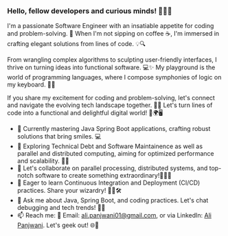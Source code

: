 ### Hello, fellow developers and curious minds! 👋👨‍💻

I'm a passionate Software Engineer with an insatiable appetite for coding and problem-solving. 🚀 When I'm not sipping on coffee ☕️, I'm immersed in crafting elegant solutions from lines of code. 💡🔍

From wrangling complex algorithms to sculpting user-friendly interfaces, I thrive on turning ideas into functional software. 💻✨ My playground is the world of programming languages, where I compose symphonies of logic on my keyboard. 🎹🎵

If you share my excitement for coding and problem-solving, let's connect and navigate the evolving tech landscape together. 🌟🚀 Let's turn lines of code into a functional and delightful digital world! 🌈🌍🖥️

- 🔭 Currently mastering Java Spring Boot applications, crafting robust solutions that bring smiles. 💻
- 🌱 Exploring Technical Debt and Software Maintainence as well as parallel and distributed computing, aiming for optimized performance and scalability. 🚀🌐
- 👯 Let's collaborate on parallel processing, distributed systems, and top-notch software to create something extraordinary!🤝👨‍💼
- 🤔 Eager to learn Continuous Integration and Deployment (CI/CD) practices. Share your wizardry! 🧙‍♂️🛠️
- 💬 Ask me about Java, Spring Boot, and coding practices. Let's chat debugging and tech trends! 💬🧠
- 📫 Reach me: 🦉 Email: [ali.panjwani01@gmail.com](mailto:panjwani.ali01@gmail.com), or via LinkedIn: [Ali Panjwani](https://linkedin.com/in/ali-panjwani). Let's geek out! 🌐📧
<!--
**Ali-Panjwani/Ali-Panjwani** is a ✨ _special_ ✨ repository because its `README.md` (this file) appears on your GitHub profile.

Here are some ideas to get you started:

- 🔭 I’m currently working on ...
- 🌱 I’m currently learning ...
- 👯 I’m looking to collaborate on ...
- 🤔 I’m looking for help with ...
- 💬 Ask me about ...
- 📫 How to reach me: ...
- 😄 Pronouns: ...
- ⚡ Fun fact: ...
-->
